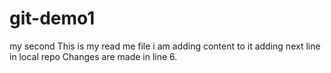 # git-demo1
my second
This is my read me file
i am adding content to it
adding next line in local repo
Changes are made in line 6.
